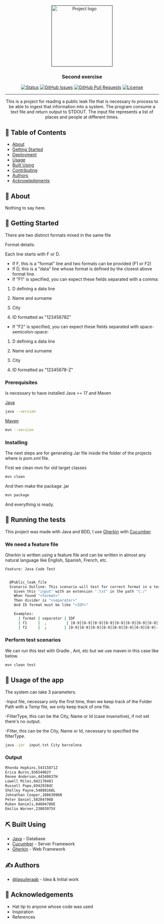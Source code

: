 <p align="center">
  <a href="" rel="noopener">
 <img width=200px height=200px src="https://i.imgur.com/6wj0hh6.jpg" alt="Project logo"></a>
</p>

<h3 align="center">Second exercise</h3>

<div align="center">

[![Status](https://img.shields.io/badge/status-active-success.svg)]()
[![GitHub Issues](https://img.shields.io/github/issues/laguileraab/secondex.svg)](https://github.com/laguileraab/secondex/issues)
[![GitHub Pull Requests](https://img.shields.io/github/issues-pr/laguileraab/secondex.svg)](https://github.com/laguileraab/secondex/pulls)
[![License](https://img.shields.io/badge/license-MIT-blue.svg)](/LICENSE)

</div>

---

<p align="center"> This is a project for reading a public leak file that is necessary to process to be able to ingest that information into a system. The program consume a text file and return output to STDOUT. The input file represents a list of places and people at different times.
    <br> 
</p>

## 📝 Table of Contents

- [About](#about)
- [Getting Started](#getting_started)
- [Deployment](#deployment)
- [Usage](#usage)
- [Built Using](#built_using)
- [Contributing](../CONTRIBUTING.md)
- [Authors](#authors)
- [Acknowledgments](#acknowledgement)

## 🧐 About <a name = "about"></a>

Nothing to say here.

## 🏁 Getting Started <a name = "getting_started"></a>

There are two distinct formats mixed in the same file

Format details:

Each line starts with F or D.
  - If F, this is a "format" line and two formats can be provided (F1 or F2) 
  - If D, this is a "data" line whose format is defined by the closest above format line. 
  - If "F1" is specified, you can expect these fields separated with a comma:
  
  1. D defining a data line

  2. Name and surname

  3. City

  4. ID formatted as "12345678Z"


- If "F2" is specified, you can expect these fields separated with space-semicolon-space:

1. D defining a data line

2. Name and surname

3. City

4. ID formatted as "12345678-Z"

### Prerequisites

Is necessary to have installed Java >= 17 and Maven

[Java](https://www.java.com)
```bash
java --version
```

[Maven](https://maven.apache.org)
```bash
mvn --version
```

### Installing

The next steps are for generating Jar file inside the folder of the projects where is pom.xml file.

First we clean mvn for old target classes
```bash
mvn clean
```

And then make the package .jar

```bash
mvn package
```

And everything is ready.

## 🔧 Running the tests <a name = "tests"></a>

This project was made with Java and BDD, I use [Gherkin](https://cucumber.io/docs/gherkin) with [Cucumber](https://cucumber.io)

### We need a feature file

Gherkin is written using a feature file and can be written in almost any natural language like English, Spanish, French, etc.

```bash
Feature: Java Code Test


  @Public_leak_file
  Scenario Outline: This scenario will test for correct format in a text file
    Given this "input" with an extension ".txt" in the path "C:/"
    When found "<format>"
    Then divider is "<separator>"
    And ID format must be like "<IDF>"

    Examples:
      | format | separator | IDF                                            |
      | f1     |  ,         | [0-9][0-9][0-9][0-9][0-9][0-9][0-9][0-9][A-Z] |
      | f2     |  ;        | [0-9][0-9][0-9][0-9][0-9][0-9][0-9][0-9]-[A-Z] |

```

### Perform test scenarios

We can run this test with Gradle , Ant, etc but we use maven in this case like below.

```bash
mvn clean test
```

## 🎈 Usage of the app<a name="usage"></a>

The system can take 3 parameters.

-Input file, necessary only the first time, then we keep track of the Folder Path with a Temp file, we only keep track of one file.

-FilterType, this can be the City, Name or Id (case insensitive), if not set there's no output.

-Filter, this can be the City, Name or Id, necessary to specified the filterType.


```bash
java -jar  input.txt City barcelona
```

### Output

```bash
Rhonda Hopkins,54315871Z
Erica Burns,93654902Y
Renee Anderson,44340637H
Lowell Miles,04217040J
Russell Pope,69429384C
Shelley Payne,54808168L
Johnathan Cooper,10863096N
Peter Daniel,58204706D
Ruben Daniels,84604786E
Emilio Warner,23803975X
```

## ⛏️ Built Using <a name = "built_using"></a>

- [Java](https://www.java.com/) - Database
- [Cucumber](https://www.cucumber.io/) - Server Framework
- [Gherkin](https://www.cucumber.io/docs/gherkin) - Web Framework

## ✍️ Authors <a name = "authors"></a>

- [@laguileraab](https://github.com/laguileraab) - Idea & Initial work

## 🎉 Acknowledgements <a name = "acknowledgement"></a>

- Hat tip to anyone whose code was used
- Inspiration
- References
